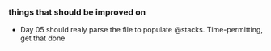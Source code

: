 ### things that should be improved on
 - Day 05 should realy parse the file to populate @stacks.  Time-permitting, get that done
